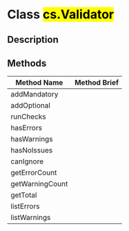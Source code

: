 <!DOCTYPE html>
<!---->
<html>
<header>
  <script src='https://cdn.jsdelivr.net/npm/mermaid/dist/mermaid.min.js'></script>
  <script src='https://cdn.jsdelivr.net/npm/marked/marked.min.js'></script>
  <script>mermaid.initialize({startOnLoad:true});</script>
  <link     href='https://cdn.jsdelivr.net/npm/bootstrap@5.0.0-beta2/dist/css/bootstrap.min.css'
    rel='stylesheet'
    integrity='sha384-BmbxuPwQa2lc/FVzBcNJ7UAyJxM6wuqIj61tLrc4wSX0szH/Ev+nYRRuWlolflfl'
    crossorigin='anonymous'>
  <script     src='https://cdn.jsdelivr.net/npm/bootstrap@5.0.0-beta2/dist/js/bootstrap.bundle.min.js'
    integrity='sha384-b5kHyXgcpbZJO/tY9Ul7kGkf1S0CWuKcCD38l8YkeH8z8QjE0GmW1gYU5S9FOnJ0'
    crossorigin='anonymous'
  ></script>
  <title>ClassValidator</title>
  <meta charset='ASCII' />
  <meta name='generator' value='4D Documentation' />
</header>
<body>
<div id='content' class='container'>

# Class <mark>cs.Validator</mark>

## Description









<h2> Methods </h2><table class='table table-hover'>
  <thead>
  <tr>  <th class='table-primary'>Method Name</th>
  <th class='table-primary'>Method Brief</th>
  </tr></thead>
  <tbody>
  <tr>
    <td class='table-success'> addMandatory</td>
    <td class='table-success'></td>
  </tr>
  <tr>
    <td class='table-success'> addOptional</td>
    <td class='table-success'></td>
  </tr>
  <tr>
    <td class='table-success'> runChecks</td>
    <td class='table-success'></td>
  </tr>
  <tr>
    <td class='table-success'> hasErrors</td>
    <td class='table-success'></td>
  </tr>
  <tr>
    <td class='table-success'> hasWarnings</td>
    <td class='table-success'></td>
  </tr>
  <tr>
    <td class='table-success'> hasNoIssues</td>
    <td class='table-success'></td>
  </tr>
  <tr>
    <td class='table-success'> canIgnore</td>
    <td class='table-success'></td>
  </tr>
  <tr>
    <td class='table-success'> getErrorCount</td>
    <td class='table-success'></td>
  </tr>
  <tr>
    <td class='table-success'> getWarningCount</td>
    <td class='table-success'></td>
  </tr>
  <tr>
    <td class='table-success'> getTotal</td>
    <td class='table-success'></td>
  </tr>
  <tr>
    <td class='table-success'> listErrors</td>
    <td class='table-success'></td>
  </tr>
  <tr>
    <td class='table-success'> listWarnings</td>
    <td class='table-success'></td>
  </tr>
</tbody>
</table></div>
    <script>
      document.getElementById('content').innerHTML =
      marked(document.getElementById('content').innerHTML);
</script>
</body>
</html>